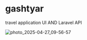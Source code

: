 # gashtyar
travel application UI AND Laravel API


![photo_2025-04-27_09-56-57](https://github.com/user-attachments/assets/c9895550-7969-4438-b0af-87f6bfa9a55d)



